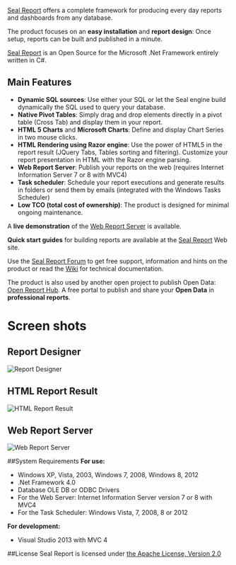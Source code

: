 <a href="http://www.sealreport.org" target=_blank>Seal Report</a> offers a complete framework for producing every day reports and dashboards from any database.

The product focuses on an **easy installation** and **report design**: Once setup, reports can be built and published in a minute. 

<a href="http://www.sealreport.org" target=_blank>Seal Report</a> is an Open Source for the Microsoft .Net Framework entirely written in C#.

## Main Features
* **Dynamic SQL sources**: Use either your SQL or let the Seal engine build dynamically the SQL used to query your database.
* **Native Pivot Tables**: Simply drag and drop elements directly in a pivot table (Cross Tab) and display them in your report.
* **HTML 5 Charts** and **Microsoft Charts**: Define and display Chart Series in two mouse clicks.
* **HTML Rendering using Razor engine**: Use the power of HTML5 in the report result (JQuery Tabs, Tables sorting and filtering). Customize your report presentation in HTML with the Razor engine parsing.
* **Web Report Server**: Publish your reports on the web (requires Internet Information Server 7 or 8 with MVC4)
* **Task scheduler**: Schedule your report executions and generate results in folders or send them by emails (integrated with the Windows Tasks Scheduler)
* **Low TCO (total cost of ownership)**: The product is designed for minimal ongoing maintenance.

A **live demonstration** of the <a href="http://demo.sealreport.org" target=_blank>Web Report Server</a> is available.

**Quick start guides**  for building reports are available at the <a href="http://www.sealreport.org" target=_blank>Seal Report</a> Web site.

Use the <a href="http://forum.sealreport.org" target=_blank>Seal Report Forum</a> to get free support, information and hints on the product or read the [Wiki](https://github.com/ariacom/Seal-Report/wiki) for technical documentation.

The product is also used by another open project to publish Open Data: <a href="http://openreporthub.com" target=_blank>Open Report Hub</a>.
A free portal to publish and share your **Open Data** in **professional reports**. 

# Screen shots
## Report Designer
![Report Designer](http://sealreport.org/Images/reportDesignerShot.png)

## HTML Report Result
![HTML Report Result](http://sealreport.org/Images/reportResult.png)

## Web Report Server
![Web Report Server](http://sealreport.org/Images/webServer.png)

##System Requirements
**For use:**
* Windows XP, Vista, 2003, Windows 7, 2008, Windows 8, 2012
* .Net Framework 4.0
* Database OLE DB or ODBC Drivers
* For the Web Server: Internet Information Server version 7 or 8 with MVC4
* For the Task Scheduler: Windows Vista, 7, 2008, 8 or 2012

**For development:**
* Visual Studio 2013 with MVC 4

##License
Seal Report is licensed under <a href="http://www.apache.org/licenses/LICENSE-2.0" target="_blank">the Apache License, Version 2.0</a>
